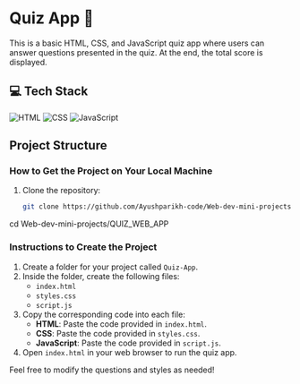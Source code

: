 # Quiz App 🤔

This is a basic HTML, CSS, and JavaScript quiz app where users can answer questions presented in the quiz. At the end, the total score is displayed.

## 💻 Tech Stack

![HTML](https://img.shields.io/badge/html5%20-%23E34F26.svg?&style=for-the-badge&logo=html5&logoColor=white)
![CSS](https://img.shields.io/badge/css3%20-%231572B6.svg?&style=for-the-badge&logo=css3&logoColor=white)
![JavaScript](https://img.shields.io/badge/javascript%20-%23323330.svg?&style=for-the-badge&logo=javascript&logoColor=%23F7DF1E)

## Project Structure


### How to Get the Project on Your Local Machine

1. Clone the repository:
   ```bash
   git clone https://github.com/Ayushparikh-code/Web-dev-mini-projects.git
cd Web-dev-mini-projects/QUIZ_WEB_APP

### Instructions to Create the Project

1. Create a folder for your project called `Quiz-App`.
2. Inside the folder, create the following files:
   - `index.html`
   - `styles.css`
   - `script.js`
3. Copy the corresponding code into each file:
   - **HTML**: Paste the code provided in `index.html`.
   - **CSS**: Paste the code provided in `styles.css`.
   - **JavaScript**: Paste the code provided in `script.js`.
4. Open `index.html` in your web browser to run the quiz app.

Feel free to modify the questions and styles as needed!


